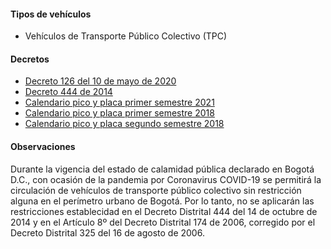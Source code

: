 #### Tipos de vehículos

- Vehículos de Transporte Público Colectivo (TPC)

#### Decretos

- [Decreto 126 del 10 de mayo de 2020](/bogota/decreto-126-del-10-de-mayo-de-2020.pdf)
- [Decreto 444 de 2014](http://www.alcaldiabogota.gov.co/sisjur/normas/Norma1.jsp?i=59702)
- [Calendario pico y placa primer semestre 2021](/bogota/calendario-pico-y-placa-primer-semestre-2021.pdf)
- [Calendario pico y placa primer semestre 2018](/bogota/calendario-pico-y-placa-primer-semestre-2018.pdf)
- [Calendario pico y placa segundo semestre 2018](/bogota/calendario-pico-y-placa-segundo-semestre-2018.pdf)

#### Observaciones

Durante la vigencia del estado de calamidad pública declarado en Bogotá D.C., con ocasión de la pandemia por Coronavirus COVID-19 se permitirá la circulación de vehículos de transporte público colectivo sin restricción alguna en el perímetro urbano de Bogotá. Por lo tanto, no se aplicarán las restricciones establecidad en el Decreto Distrital 444 del 14 de octubre de 2014 y en el Artículo 8º del Decreto Distrital 174 de 2006, corregido por el Decreto Distrital 325 del 16 de agosto de 2006.
